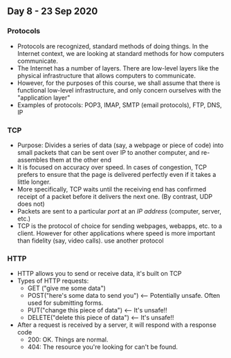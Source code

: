 ## Day 8 - 23 Sep 2020

### Protocols

* Protocols are recognized, standard methods of doing things. In the Internet context, we are looking at standard methods for how computers communicate.
* The Internet has a number of layers. There are low-level layers like the physical infrastructure that allows computers to communicate.
* However, for the purposes of this course, we shall assume that there is functional low-level infrastructure, and only concern ourselves with the "application layer"
* Examples of protocols: POP3, IMAP, SMTP (email protocols), FTP, DNS, IP

### TCP

* Purpose: Divides a series of data (say, a webpage or piece of code) into small packets that can be sent over IP to another computer, and re-assembles them at the other end
* It is focused on accuracy over speed. In cases of congestion, TCP prefers to ensure that the page is delivered perfectly even if it takes a little longer.
* More specifically, TCP waits until the receiving end has confirmed receipt of a packet before it delivers the next one. (By contrast, UDP does not)
* Packets are sent to a particular *port* at an *IP address* (computer, server, etc.)
* TCP is the protocol of choice for sending webpages, webapps, etc. to a client. However for other applications where speed is more important than fidelity (say, video calls). use another protocol

### HTTP

* HTTP allows you to send or receive data, it's built on TCP
* Types of HTTP requests: 
  * GET ("give me some data")
  * POST("here's some data to send you") <-- Potentially unsafe. Often used for submitting forms.
  * PUT("change this piece of data") <-- It's unsafe!!
  * DELETE("delete this piece of data") <-- It's unsafe!!
* After a request is received by a server, it will respond with a response code
  * 200: OK. Things are normal.
  * 404: The resource you're looking for can't be found.

